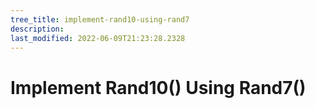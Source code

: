 ```yaml
---
tree_title: implement-rand10-using-rand7
description: 
last_modified: 2022-06-09T21:23:28.2328
---
```


# Implement Rand10() Using Rand7()
